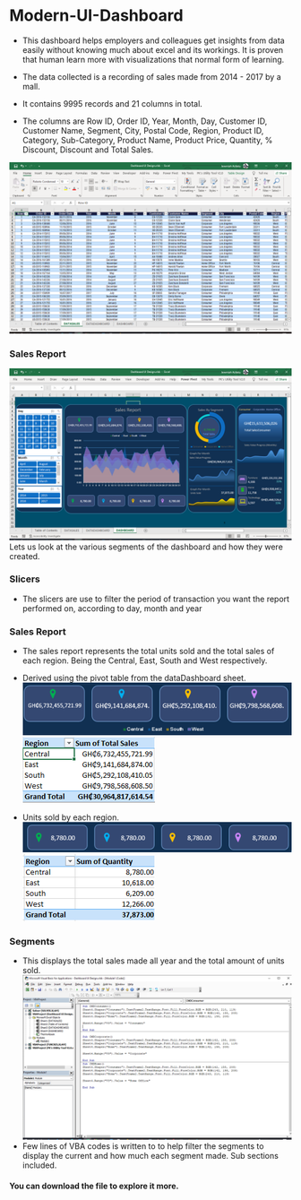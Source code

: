 # Modern-UI-Dashboard
+ This dashboard helps employers and colleagues get insights from data easily without knowing much about excel and its workings. It is proven that human learn more with visualizations that normal form of learning.

+ The data collected is a recording of sales made from 2014 - 2017 by a mall.
+ It contains 9995 records and 21 columns in total.
+ The columns are Row ID, Order ID, Year, Month, Day, Customer ID, Customer Name, Segment, City, Postal Code, Region, Product ID, Category, Sub-Category, Product Name, Product Price, Quantity, % Discount, Discount and Total Sales.

![Data Entry](images/DataEntry.PNG)

### Sales Report
![Sales Report](images/Dashboard.PNG)
Lets us look at the various segments of the dashboard and how they were created.

### Slicers
<!-- ![](images/Slicers.PNG) -->
<!-- <img src="images/Slicers.png" alt="Slicers" height = 300 /> -->

+ The slicers are use to filter the period of transaction you want the report performed on, according to day, month and year

### Sales Report
+ The sales report represents the total units sold and the total sales of each region. Being the Central, East, South and West respectively.
+ Derived using the pivot table from the dataDashboard sheet.
![](images/TotalRegionSales.PNG) ![](images/dataTotalRegionSales.PNG)

+ Units sold by each region. <br>
![](images/TotalUnits.PNG)![](images/dataTotalUnits.PNG)
### Segments
+ This displays the total sales made all year and the total amount of units sold. <br>
![](images/VBAMenu.PNG)
+ Few lines of VBA codes is written to to help filter the segments to display the current and how much each segment made. Sub sections included.

####  You can download the file to explore it more.


